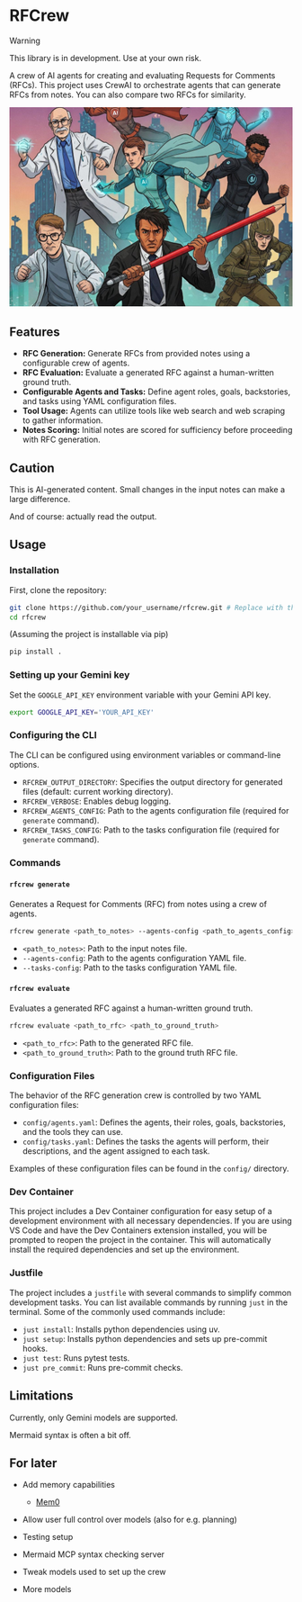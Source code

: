 # RFCrew

> [!WARNING]
> This library is in development. Use at your own risk.

A crew of AI agents for creating and evaluating Requests for Comments (RFCs). This project uses CrewAI to orchestrate agents that can generate RFCs from notes. You can also compare two RFCs for similarity.

![Crew](./assets/RFCrew.png)

## Features

*   **RFC Generation:** Generate RFCs from provided notes using a configurable crew of agents.
*   **RFC Evaluation:** Evaluate a generated RFC against a human-written ground truth.
*   **Configurable Agents and Tasks:** Define agent roles, goals, backstories, and tasks using YAML configuration files.
*   **Tool Usage:** Agents can utilize tools like web search and web scraping to gather information.
*   **Notes Scoring:** Initial notes are scored for sufficiency before proceeding with RFC generation.

## Caution

This is AI-generated content. Small changes in the input notes can make a large difference.

And of course: actually read the output.

## Usage

### Installation

First, clone the repository:

```bash
git clone https://github.com/your_username/rfcrew.git # Replace with the actual repository URL
cd rfcrew
```

(Assuming the project is installable via pip)

```bash
pip install .
```

### Setting up your Gemini key

Set the `GOOGLE_API_KEY` environment variable with your Gemini API key.

```bash
export GOOGLE_API_KEY='YOUR_API_KEY'
```

### Configuring the CLI

The CLI can be configured using environment variables or command-line options.

*   `RFCREW_OUTPUT_DIRECTORY`: Specifies the output directory for generated files (default: current working directory).
*   `RFCREW_VERBOSE`: Enables debug logging.
*   `RFCREW_AGENTS_CONFIG`: Path to the agents configuration file (required for `generate` command).
*   `RFCREW_TASKS_CONFIG`: Path to the tasks configuration file (required for `generate` command).

### Commands

#### `rfcrew generate`

Generates a Request for Comments (RFC) from notes using a crew of agents.

```bash
rfcrew generate <path_to_notes> --agents-config <path_to_agents_config> --tasks-config <path_to_tasks_config>
```

*   `<path_to_notes>`: Path to the input notes file.
*   `--agents-config`: Path to the agents configuration YAML file.
*   `--tasks-config`: Path to the tasks configuration YAML file.

#### `rfcrew evaluate`

Evaluates a generated RFC against a human-written ground truth.

```bash
rfcrew evaluate <path_to_rfc> <path_to_ground_truth>
```

*   `<path_to_rfc>`: Path to the generated RFC file.
*   `<path_to_ground_truth>`: Path to the ground truth RFC file.

### Configuration Files

The behavior of the RFC generation crew is controlled by two YAML configuration files:

*   `config/agents.yaml`: Defines the agents, their roles, goals, backstories, and the tools they can use.
*   `config/tasks.yaml`: Defines the tasks the agents will perform, their descriptions, and the agent assigned to each task.

Examples of these configuration files can be found in the `config/` directory.

### Dev Container

This project includes a Dev Container configuration for easy setup of a development environment with all necessary dependencies. If you are using VS Code and have the Dev Containers extension installed, you will be prompted to reopen the project in the container. This will automatically install the required dependencies and set up the environment.

### Justfile

The project includes a `justfile` with several commands to simplify common development tasks. You can list available commands by running `just` in the terminal. Some of the commonly used commands include:

*   `just install`: Installs python dependencies using uv.
*   `just setup`: Installs python dependencies and sets up pre-commit hooks.
*   `just test`: Runs pytest tests.
*   `just pre_commit`: Runs pre-commit checks.

## Limitations

Currently, only Gemini models are supported.

Mermaid syntax is often a bit off.

## For later

- Add memory capabilities
    * [Mem0](https://mem0.ai/)

- Allow user full control over models (also for e.g. planning)
- Testing setup
- Mermaid MCP syntax checking server
- Tweak models used to set up the crew
- More models
